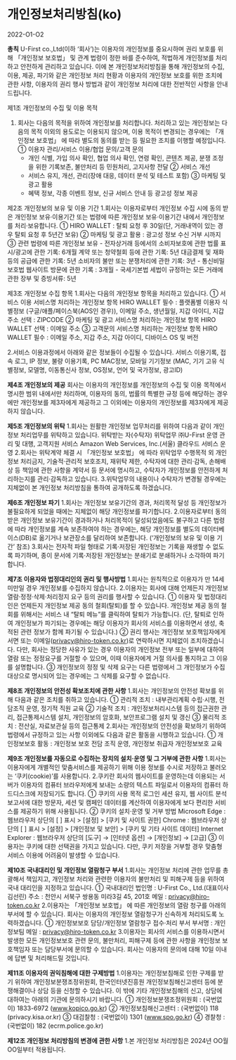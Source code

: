 # 개인정보처리방침(ko)

2022-O1-O2

<b>총칙</b>
U-First co.,Ltd(이하 ‘회사’)는 이용자의 개인정보를 중요시하며 권리 보호를 위해 「개인정보 보호법」 및 관계 법령이 정한 바를 준수하여, 적법하게 개인정보를 처리하고 안전하게 관리하고 있습니다. 이에 본 개인정보처리방침을 통해 개인정보의 수집, 이용, 제공, 파기와 같은 개인정보 처리 현황과 이용자의 개인정보 보호를 위한 조치에 관한 사항, 이용자의 권리 행사 방법과 같이 개인정보 처리에 대한 전반적인 사항을 안내 드립니다.

제1조 개인정보의 수집 및 이용 목적
1. 회사는 다음의 목적을 위하여 개인정보를 처리합니다. 처리하고 있는 개인정보는 다음의 목적 이외의 용도로는 이용되지 않으며, 이용 목적이 변경되는 경우에는 「개인정보 보호법」 에 따라 별도의 동의를 받는 등 필요한 조치를 이행할 예정입니다.
	① 이용자 관리/서비스 이용/협업 문의/고객 문의
	 - 개인 식별, 가입 의사 확인, 협업 의사 확인, 연령 확인, 콘텐츠 제공, 분쟁 조정을 위한 기록보존, 불만처리 등 민원처리, 고지사항 전달
	② 서비스 개선
	 - 서비스 유지, 개선, 관리(장애 대응, 데이터 분석 및 테스트 포함)
	③ 마케팅 및 광고 활용
	 - 혜택 정보, 각종 이벤트 정보, 신규 서비스 안내 등 광고성 정보 제공

제2조 개인정보의 보유 및 이용 기간
1.회사는 이용자로부터 개인정보 수집 시에 동의 받은 개인정보 보유·이용기간 또는 법령에 따른 개인정보 보유·이용기간 내에서 개인정보를 처리·보유합니다.
	① HIRO WALLET : 탈퇴 요청 후 30일(단, 거래내역이 있는 경우 탈퇴 요청 후 5년간 보유)
	② 마케팅 및 광고 활용 : 광고성 정보 수신 거부 시까지
	③ 관련 법령에 따른 개인정보 보유
	- 전자상거래 등에서의 소비자보호에 관한 법률
	 표시/광고에 관한 기록: 6개월
	 계약 또는 청약철회 등에 관한 기록: 5년
	 대금결제 및 재화 등의 공급에 관한 기록: 5년
	 소비자의 불만 또는 분쟁처리에 관한 기록: 3년
	- 통신비밀보호법
	 웹사이트 방문에 관한 기록 : 3개월
	- 국세기본법
	 세법이 규정하는 모든 거래에 관한 장부 및 증빙서류: 5년

제3조 개인정보 수집 항목
1.회사는 다음의 개인정보 항목을 처리하고 있습니다.
	① 서비스 이용
	서비스명	처리하는 개인정보 항목
	HIRO WALLET	필수 : 플랫폼별 이용자 식별정보
	(구글/애플/페이스북(AOS인 경우)), 이메일 주소, 생년월일, 지갑 아이디, 지갑 주소
	선택 : ZIPCODE
	② 마케팅 및 광고
	서비스명	처리하는 개인정보 항목
	HIRO WALLET	선택 : 이메일 주소
	③ 고객문의
	서비스명	처리하는 개인정보 항목
	HIRO WALLET	필수 : 이메일 주소, 지갑 주소, 지갑 아이디, 디바이스 OS 및 버전

2.서비스 이용과정에서 아래와 같은 정보들이 수집될 수 있습니다.
서비스 이용기록, 접속 로그, IP 정보, 불량 이용기록, PC MAC정보, 모바일 기기정보 (MAC, 기기 고유 식별정보, 모델명, 이동통신사 정보, OS정보, 언어 및 국가정보, 광고ID)

<b>제4조 개인정보의 제공</b>
회사는 이용자의 개인정보를 개인정보의 수집 및 이용 목적에서 명시한 범위 내에서만 처리하며, 이용자의 동의, 법률의 특별한 규정 등에 해당하는 경우에만 개인정보를 제3자에게 제공하고 그 이외에는 이용자의 개인정보를 제3자에게 제공하지 않습니다.

<b>제5조 개인정보의 위탁</b>
1.회사는 원활한 개인정보 업무처리를 위하여 다음과 같이 개인정보 처리업무를 위탁하고 있습니다.
	위탁받는 자(수탁자)	위탁업무
	㈜U-First	운영 관리 및 대행, 고객지원 서비스
	Amazon Web Services, Inc.(서울)	클라우드 서비스 운영
2.회사는 위탁계약 체결 시 「개인정보 보호법」 에 따라 위탁업무 수행목적 외 개인정보 처리금지, 기술적·관리적 보호조치, 재위탁 제한, 수탁자에 대한 관리·감독, 손해배상 등 책임에 관한 사항을 계약서 등 문서에 명시하고, 수탁자가 개인정보를 안전하게 처리하는지를 관리·감독하고 있습니다.
3.위탁업무의 내용이나 수탁자가 변경될 경우에는 지체없이 본 개인정보 처리방침을 통하여 공개하도록 하겠습니다.

<b>제6조 개인정보 파기</b>
1.회사는 개인정보 보유기간의 경과, 처리목적 달성 등 개인정보가 불필요하게 되었을 때에는 지체없이 해당 개인정보를 파기합니다.
2.이용자로부터 동의받은 개인정보 보유기간이 경과하거나 처리목적이 달성되었음에도 불구하고 다른 법령에 따라 개인정보를 계속 보존하여야 하는 경우에는, 해당 개인정보를 별도의 데이터베이스(DB)로 옮기거나 보관장소를 달리하여 보존합니다. (‘개인정보의 보유 및 이용 기간’ 참조)
3.회사는 전자적 파일 형태로 기록·저장된 개인정보는 기록을 재생할 수 없도록 파기하며, 종이 문서에 기록·저장된 개인정보는 분쇄기로 분쇄하거나 소각하여 파기합니다.

<b>제7조 이용자와 법정대리인의 권리 및 행사방법</b>
1.회사는 원칙적으로 이용자가 만 14세 미만일 경우 개인정보를 수집하지 않습니다.
2.이용자는 회사에 대해 언제든지 개인정보 열람·정정·삭제·처리정지 요구 등의 권리를 행사할 수 있습니다.
	① 이용자 및 법정대리인은 언제든지 개인정보 제공 동의 철회(탈퇴)를 할 수 있습니다. 개인정보 제공 동의 철회를 위해서는 서비스 내 “탈퇴 메뉴”를 클릭하여 탈퇴가 가능합니다. (단, 탈퇴로 인하여 개인정보가 파기되는 경우에는 해당 이용자가 회사의 서비스를 이용하면서 생성, 축적된 관련 정보가 함께 파기될 수 있습니다.)
	② 권리 행사는 개인정보 보호책임자에게 서면 또는 이메일(privacy@hiro-token.co.kr)로 연락하시면 지체없이 조치하겠습니다. 다만, 회사는 정당한 사유가 있는 경우 이용자의 개인정보 전부 또는 일부에 대하여 열람 또는 정정요구를 거절할 수 있으며, 이때 이용자에게 거절 의사를 통지하고 그 이유를 설명합니다.
	③ 개인정보의 정정 및 삭제 요구는 다른 법령에서 그 개인정보가 수집 대상으로 명시되어 있는 경우에는 그 삭제를 요구할 수 없습니다.

<b>제8조 개인정보의 안전성 확보조치에 관한 사항</b>
1.회사는 개인정보의 안전성 확보를 위해 다음과 같은 조치를 취하고 있습니다.
	① 관리적 조치 : 내부관리계획 수립·시행, 전담조직 운영, 정기적 직원 교육
	② 기술적 조치 : 개인정보처리시스템 등의 접근권한 관리, 접근통제시스템 설치, 개인정보의 암호화, 보안프로그램 설치 및 갱신
	③ 물리적 조치 : 전산실, 자료보관실 등의 접근통제
2.회사는 개인정보의 안전성을 확보하기 위하여 법령에서 규정하고 있는 사항 이외에도 다음과 같은 활동을 시행하고 있습니다.
	① 개인정보보호 활동 : 개인정보 보호 전담 조직 운영, 개인정보 취급자 개인정보보호 교육

<b>제9조 개인정보를 자동으로 수집하는 장치의 설치·운영 및 그 거부에 관한 사항</b>
1.회사는 이용자에게 개별적인 맞춤서비스를 제공하기 위해 이용 정보를 수시로 저장하고 불러오는 ‘쿠키(cookie)’를 사용합니다.
2.쿠키란 회사의 웹사이트를 운영하는데 이용되는 서버가 이용자의 컴퓨터 브라우저에게 보내는 소량의 텍스트 파일로서 이용자의 컴퓨터 하드디스크에 저장되기도 합니다.
	① 쿠키의 사용 목적
	 로그인 세션 유지, 웹 사이트 분석 보고서에 대한 방문자, 세션 및 캠페인 데이터를 계산하여 이용자에게 보다 편리한 서비스를 제공하기 위해 사용됩니다.
	② 쿠키의 설치·운영 및 거부 방법
	 Microsoft Edge : 웹브라우저 상단의 [ ] 표시 > [설정] > [쿠키 및 사이트 권한]
	 Chrome : 웹브라우저 상단의 [ ] 표시 > [설정] > [개인정보 및 보안] > [쿠키 및 기타 사이트 데이터]
	 Internet Explorer : 웹브라우저 상단의 [도구] → [인터넷 옵션] → [개인정보] → [고급]
	③ 이용자는 쿠키에 대한 선택권을 가지고 있습니다. 다만, 쿠키 저장을 거부할 경우 맞춤형 서비스 이용에 어려움이 발생할 수 있습니다.

<b>제10조 국내대리인 및 개인정보 열람청구 부서</b>
1.회사는 개인정보 처리에 관한 업무를 총괄해서 책임지고, 개인정보 처리와 관련한 이용자의 불만처리 및 피해구제 등을 위하여 국내 대리인을 지정하고 있습니다.
	① 국내대리인
	 법인명 : U-First Co., Ltd.(대표이사 김선린)
	 주소 : 천안시 서북구 쌍용동 미라3길 45, 201호
	 메일 : privacy@hiro-token.co.kr
2.이용자는 「개인정보 보호법」 에 따른 개인정보의 열람 청구를 아래의 부서에 할 수 있습니다. 회사는 이용자의 개인정보 열람청구가 신속하게 처리되도록 노력하겠습니다.
	① 개인정보보호 담당/개인정보 열람청구 접수·처리 부서
	 부서명 : 개인정보팀
	 메일 : privacy@hiro-token.co.kr
3.이용자는 회사의 서비스를 이용하시면서 발생한 모든 개인정보보호 관련 문의, 불만처리, 피해구제 등에 관한 사항을 개인정보 보호책임자 또는 담당부서에 문의할 수 있습니다. 회사는 이용자의 문의에 대해 10일 이내에 답변 및 처리해드릴 것입니다.

<b>제11조 이용자의 권익침해에 대한 구제방법</b>
1.이용자는 개인정보침해로 인한 구제를 받기 위하여 개인정보분쟁조정위원회, 한국인터넷진흥원 개인정보침해신고센터 등에 분쟁해결이나 상담 등을 신청할 수 있습니다. 이 밖에 기타 개인정보침해의 신고, 상담에 대하여는 아래의 기관에 문의하시기 바랍니다.
	① 개인정보분쟁조정위원회 : (국번없이) 1833-6972 (www.kopico.go.kr)
	② 개인정보침해신고센터 : (국번없이) 118 (privacy.kisa.or.kr)
	③ 대검찰청 : (국번없이) 1301 (www.spo.go.kr)
	④ 경찰청 : (국번없이) 182 (ecrm.police.go.kr)
	
<b>제12조 개인정보 처리방침의 변경에 관한 사항</b>
1.본 개인정보 처리방침은 2024년 OO월 OO일부터 적용됩니다.